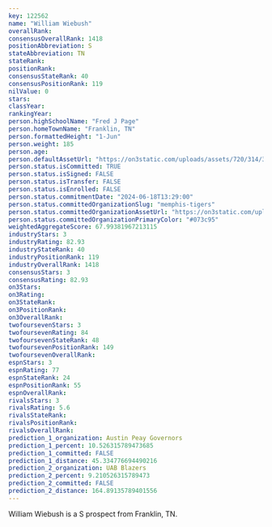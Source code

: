 ```yaml
---
key: 122562
name: "William Wiebush"
overallRank: 
consensusOverallRank: 1418
positionAbbreviation: S
stateAbbreviation: TN
stateRank: 
positionRank: 
consensusStateRank: 40
consensusPositionRank: 119
nilValue: 0
stars: 
classYear: 
rankingYear: 
person.highSchoolName: "Fred J Page"
person.homeTownName: "Franklin, TN"
person.formattedHeight: "1-Jun"
person.weight: 185
person.age: 
person.defaultAssetUrl: "https://on3static.com/uploads/assets/720/314/314720.png"
person.status.isCommitted: TRUE
person.status.isSigned: FALSE
person.status.isTransfer: FALSE
person.status.isEnrolled: FALSE
person.status.commitmentDate: "2024-06-18T13:29:00"
person.status.committedOrganizationSlug: "memphis-tigers"
person.status.committedOrganizationAssetUrl: "https://on3static.com/uploads/assets/24/150/150024.svg"
person.status.committedOrganizationPrimaryColor: "#073c95"
weightedAggregateScore: 67.99381967213115
industryStars: 3
industryRating: 82.93
industryStateRank: 40
industryPositionRank: 119
industryOverallRank: 1418
consensusStars: 3
consensusRating: 82.93
on3Stars: 
on3Rating: 
on3StateRank: 
on3PositionRank: 
on3OverallRank: 
twofoursevenStars: 3
twofoursevenRating: 84
twofoursevenStateRank: 48
twofoursevenPositionRank: 149
twofoursevenOverallRank: 
espnStars: 3
espnRating: 77
espnStateRank: 24
espnPositionRank: 55
espnOverallRank: 
rivalsStars: 3
rivalsRating: 5.6
rivalsStateRank: 
rivalsPositionRank: 
rivalsOverallRank: 
prediction_1_organization: Austin Peay Governors
prediction_1_percent: 10.526315789473685
prediction_1_committed: FALSE
prediction_1_distance: 45.334776694490216
prediction_2_organization: UAB Blazers
prediction_2_percent: 9.210526315789473
prediction_2_committed: FALSE
prediction_2_distance: 164.89135789401556
---
```

William Wiebush is a S prospect from Franklin, TN.